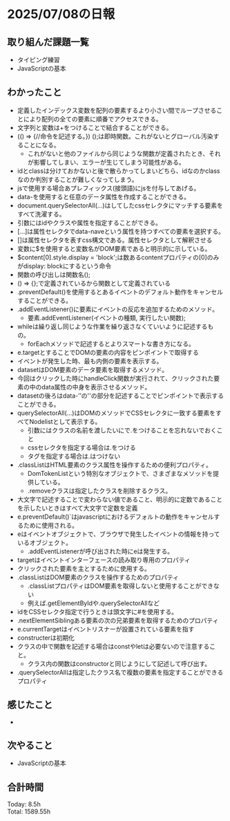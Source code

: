 # 2025/07/08の日報
## 取り組んだ課題一覧
* タイピング練習
* JavaScriptの基本
## わかったこと 
* 定義したインデックス変数を配列の要素するより小さい間でループさせることにより配列の全ての要素に順番でアクセスできる。
* 文字列と変数は+をつけることで結合することができる。
* (() => {//命令を記述する。}) ();は即時関数。これがないとグローバル汚染することになる。
  *  これがないと他のファイルから同じような関数が定義されたとき、それが影響してしまい、エラーが生じてしまう可能性がある。
*  idとclassは分けておかないと後で散らかってしまいどちら、idなのかclassなのか判別することが難しくなってしまう。
*  jsで使用する場合あプレフィックス(接頭語)にjsを付与してあげる。
*  data-を使用すると任意のデータ属性を作成することができる。
*  document.querySelectorAll(...)はしてしたcssセレクタにマッチする要素をすべて洗濯する。
  * 引数にはidやクラスや属性を指定することができる。 
  * [...]は属性セレクタでdata-naveという属性を持つすべての要素を選択する。
  * []は属性セレクタを表すcss構文である。属性セレクタとして解釈させる
*  変数に$を使用すると変数名がDOM要素であると明示的に示している。
*  $content[0].style.display = 'block';は数あるcontentプロパティの[0]のみがdisplay: blockにするという命令
*  関数の呼び出しは関数名();
  * () => {};で定義されているから関数として定義されている
* .preventDefault()を使用するとあるイベントのデフォルト動作をキャンセルすることができる。
* .addEventListener()に要素にイベントの反応を追加するためのメソッド。
  * 要素.addEventListener(イベントの種類, 実行したい関数);
* whileは繰り返し同じような作業を繰り返さなくていいように記述するもの。
  * forEachメソッドで記述するとよりスマートな書き方になる。
*  e.targetとすることでDOMの要素の内容をピンポイントで取得する
  * イベントが発生した時、最も内側の要素を表示する。
*  datasetはDOM要素のデータ要素を取得するメソッド。
  * 今回はクリックした時にhandleClick関数が実行されて、クリックされた要素の中のdata属性の中身を表示させるメソッド。
  * datasetの後ろはdata-’’の''の部分を記述することでピンポイントで表示することができる。
* querySelectorAll(...)はDOMのメソッドでCSSセレクタに一致する要素をすべてNodelistとして表示する。
  * 引数にはクラスの名前を渡したいにで.をつけることを忘れないでおくこと
  * cssセレクタを指定する場合は.をつける
  * タグを指定する場合は.はつけない 
* .classListはHTML要素のクラス属性を操作するための便利プロパティ。
  * DomTokenListという特別なオブジェクトで、さまざまなメソッドを提供している。
  * .removeクラスは指定したクラスを削除するクラス。
* 大文字で記述することで変わらない値であること、明示的に定数であることを示したいときはすべて大文字で定数を定義
* e.preventDefault()`はjavascriptにおけるデフォルトの動作をキャンセルするために使用される。
* eはイベントオブジェクトで、ブラウザで発生したイベントの情報を持っているオブジェクト。
  * .addEventListenerが呼び出された時にeは発生する。 
* targetはイベントインターフェースの読み取り専用のプロパティ
 * クリックされた要素を主とするために使用する。
* .classListはDOM要素のクラスを操作するためのプロパティ
  * .classListプロパティはDOM要素を取得しないと使用することができない
  * 例えば.getElementByIdや.querySelectorAllなど
* idをCSSセレクタ指定で行うときは頭文字に#を使用する。
* .nextElementSiblingある要素の次の兄弟要素を取得するためのプロパティ
* e.currentTargetはイベントリスナーが設置されている要素を指す
* constructerは初期化
* クラスの中で関数を記述する場合はconstやletは必要ないので注意すること。
   * クラス内の関数はconstructorと同じようにして記述して呼び出す。
* .querySelectorAllは指定したクラス名で複数の要素を指定することができるプロパティ    
## 感じたこと
* 
## 次やること
* JavaScriptの基本
##  合計時間 
Today: 8.5h<br>
Total: 1589.55h

